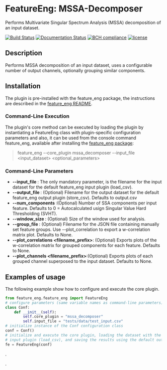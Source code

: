 # FeatureEng: MSSA-Decomposer

Performs Multivariate Singular Spectrum Analysis (MSSA) decomposition of an input dataset.

[![Build Status](https://travis-ci.org/harveybc/feature_eng.svg?branch=master)](https://travis-ci.org/harveybc/feature_eng)
[![Documentation Status](https://readthedocs.org/projects/docs/badge/?version=latest)](https://harveybc-feature_eng.readthedocs.io/en/latest/)
[![BCH compliance](https://bettercodehub.com/edge/badge/harveybc/feature_eng?branch=master)](https://bettercodehub.com/)
[![license](https://img.shields.io/github/license/mashape/apistatus.svg?maxAge=2592000)](https://github.com/harveybc/feature_eng/blob/master/LICENSE)

## Description

Performs MSSA decomposition of an input dataset, uses a configurable number of output channels, optionally 
grouping similar components.

## Installation

The plugin is pre-installed with the feature_eng package, the instructions are described in the [feature_eng README](../master/README.md).

### Command-Line Execution

The plugin's core method can be executed by loading the plugin by instantiating a FeatureEng class with plugin-specific configuration parameters and also, it can be used from the console command feature_eng, available after installing the [feature_eng package](../master/README.md):
> feature_eng --core_plugin mssa_decomposer --input_file <input_dataset> <optional_parameters>

### Command-Line Parameters

* __--input_file <filename>__: The only mandatory parameter, is the filename for the input dataset for the default feature_eng input plugin (load_csv).
* __--output_file <filename>__: (Optional) Filename for the output dataset for the default feature_eng output plugin (store_csv). Defaults to output.csv
* __--num_components <val>__:(Optional) Number of SSA components per input feature. Defaults to 0 = Autocalculated usign Singular Value Hard Thresholding (SVHT).
* __--window_size <val>__: (Optional) Size of the window used for analysis.
* __--group_file <filename>__: (Optional) Filename for the JSON file containing manually set feature groups. Use --plot_correlation to export a w-correlation matrix plot. Defaults to None.
* __--plot_correlations <filename_prefix>__: (Optional) Exports plots of the w-correlation matrix for grouped components for each feature. Defaults to None.
* __--plot_channels <filename_prefix>__:(Optional) Exports plots of each grouped channel superposed to the input dataset. Defaults to None.


## Examples of usage

The following example show how to configure and execute the core plugin.

```python
from feature_eng.feature_eng import FeatureEng
# configure parameters (same variable names as command-line parameters)
class Conf:
    def __init__(self):
        self.core_plugin = "mssa_decomposer"
        self.input_file = "tests/data/test_input.csv"
# initialize instance of the Conf configuration class
conf = Conf()
# initialize and execute the core plugin, loading the dataset with the default feature_eng 
# input plugin (load_csv), and saving the results using the default output plugin (store_csv). 
fe = FeatureEng(conf)
```







.






.